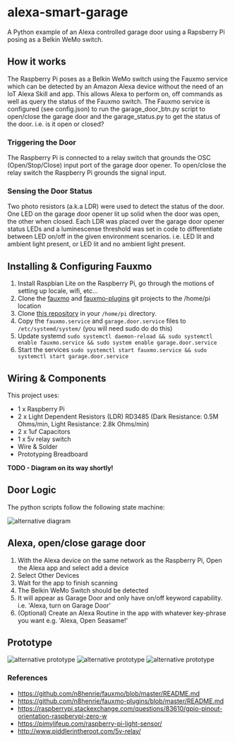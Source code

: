 # alexa-smart-garage
A Python example of an Alexa controlled garage door using a Rapsberry Pi posing as a Belkin WeMo switch. 

## How it works
The Raspberry Pi poses as a Belkin WeMo switch using the Fauxmo service which can be detected by an Amazon Alexa device 
without the need of an IoT Alexa Skill and app. This allows Alexa to perform on, off commands as well as query the 
status of the Fauxmo switch. The Fauxmo service is configured (see config.json) to run the garage_door_btn.py script to
open/close the garage door and the garage_status.py to get the status of the door. i.e. is it open or closed?

### Triggering the Door
The Raspberry Pi is connected to a relay switch that grounds the OSC (Open/Stop/Close) input port of the garage door
opener. To open/close the relay switch the Raspberry Pi grounds the signal input.

### Sensing the Door Status
Two photo resistors (a.k.a LDR) were used to detect the status of the door. One LED on the garage door opener lit up 
solid when the door was open, the other when closed. Each LDR was placed over the garage door opener status LEDs and
a luminescense threshold was set in code to differentiate between LED on/off in the given environment scenarios. i.e. 
LED lit and ambient light present, or LED lit and no ambient light present.

## Installing & Configuring Fauxmo
1. Install Raspbian Lite on the Raspberry Pi, go through the motions of setting up locale, wifi, etc...
2. Clone the [fauxmo](https://github.com/n8henrie/fauxmo.git) and [fauxmo-plugins](https://github.com/n8henrie/fauxmo-plugins.git) git projects to the /home/pi location
3. Clone [this repository](https://github.com/SuperEvenSteven/alexa-smart-garage.git) in your `/home/pi` directory.
4. Copy the `fauxmo.service` and `garage.door.service` files to `/etc/systemd/system/` (you will need sudo do do this)
5. Update systemd `sudo systemctl daemon-reload && sudo systemctl enable fauxmo.service && sudo system enable garage.door.service`
6. Start the services `sudo systemctl start fauxmo.service && sudo systemctl start garage.door.service`

## Wiring & Components
This project uses:
* 1 x Raspberry Pi
* 2 x Light Dependent Resistors (LDR) RD3485 (Dark Resistance: 0.5M Ohms/min, Light Resistance: 2.8k Ohms/min)
* 2 x 1uf Capacitors
* 1 x 5v relay switch
* Wire & Solder
* Prototyping Breadboard

**TODO - Diagram on its way shortly!**

## Door Logic
The python scripts follow the following state machine:

![alternative diagram](http://www.plantuml.com/plantuml/proxy?src=https://raw.githubusercontent.com/SuperEvenSteven/alexa-smart-garage/master/state_diagram.puml)

## Alexa, open/close garage door
1. With the Alexa device on the same network as the Raspberry Pi, Open the Alexa app and select add a device
2. Select Other Devices
3. Wait for the app to finish scanning
4. The Belkin WeMo Switch should be detected
5. It will appear as Garage Door and only have on/off keyword capability. i.e. 'Alexa, turn on Garage Door'
6. (Optional) Create an Alexa Routine in the app with whatever key-phrase you want e.g. 'Alexa, Open Seasame!'

## Prototype
![alternative prototype](imgs/installed.jpg)
![alternative prototype](imgs/LDR-sensors.jpg)
![alternative prototype](imgs/prototype.jpg)

### References
* https://github.com/n8henrie/fauxmo/blob/master/README.md
* https://github.com/n8henrie/fauxmo-plugins/blob/master/README.md
* https://raspberrypi.stackexchange.com/questions/83610/gpio-pinout-orientation-raspberypi-zero-w
* https://pimylifeup.com/raspberry-pi-light-sensor/
* http://www.piddlerintheroot.com/5v-relay/
